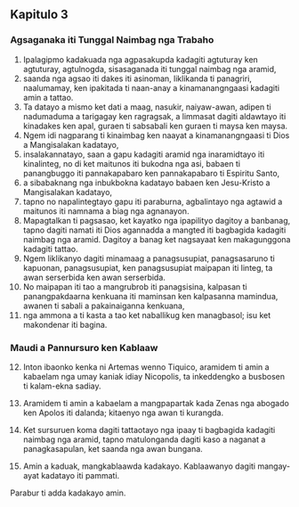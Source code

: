 Kapitulo 3
----------

### Agsaganaka iti Tunggal Naimbag nga Trabaho

1. Ipalagipmo kadakuada nga agpasakupda kadagiti agtuturay ken agtuturay, agtulnogda, sisasaganada iti tunggal naimbag nga aramid,
2. saanda nga agsao iti dakes iti asinoman, liklikanda ti panagriri, naalumamay, ken ipakitada ti naan-anay a kinamanangngaasi kadagiti amin a tattao.
3. Ta datayo a mismo ket dati a maag, nasukir, naiyaw-awan, adipen ti nadumaduma a tarigagay ken ragragsak, a limmasat dagiti aldawtayo iti kinadakes ken apal, guraen ti sabsabali ken guraen ti maysa ken maysa.
4. Ngem idi nagparang ti kinaimbag ken naayat a kinamanangngaasi ti Dios a Mangisalakan kadatayo,
5. insalakannatayo, saan a gapu kadagiti aramid nga inaramidtayo iti kinalinteg, no di ket maitunos iti bukodna nga asi, babaen ti panangbuggo iti pannakapabaro ken pannakapabaro ti Espiritu Santo,
6. a sibabaknang nga inbukbokna kadatayo babaen ken Jesu-Kristo a Mangisalakan kadatayo,
7. tapno no napalintegtayo gapu iti paraburna, agbalintayo nga agtawid a maitunos iti namnama a biag nga agnanayon.
8. Mapagtalkan ti pagsasao, ket kayatko nga ipapilityo dagitoy a banbanag, tapno dagiti namati iti Dios agannadda a mangted iti bagbagida kadagiti naimbag nga aramid. Dagitoy a banag ket nagsayaat ken makagunggona kadagiti tattao.
9. Ngem liklikanyo dagiti minamaag a panagsusupiat, panagsasaruno ti kapuonan, panagsusupiat, ken panagsusupiat maipapan iti linteg, ta awan serserbida ken awan serserbida.
10. No maipapan iti tao a mangrubrob iti panagsisina, kalpasan ti panangpakdaarna kenkuana iti maminsan ken kalpasanna mamindua, awanen ti sabali a pakainaiganna kenkuana,
11. nga ammona a ti kasta a tao ket naballikug ken managbasol; isu ket makondenar iti bagina.

### Maudi a Pannursuro ken Kablaaw

12. Inton ibaonko kenka ni Artemas wenno Tiquico, aramidem ti amin a kabaelam nga umay kaniak idiay Nicopolis, ta inkeddengko a busbosen ti kalam-ekna sadiay.
13. Aramidem ti amin a kabaelam a mangpapartak kada Zenas nga abogado ken Apolos iti dalanda; kitaenyo nga awan ti kurangda.
14. Ket sursuruen koma dagiti tattaotayo nga ipaay ti bagbagida kadagiti naimbag nga aramid, tapno matulonganda dagiti kaso a naganat a panagkasapulan, ket saanda nga awan bungana.

15. Amin a kaduak, mangkablaawda kadakayo. Kablaawanyo dagiti mangay-ayat kadatayo iti pammati.

Parabur ti adda kadakayo amin.